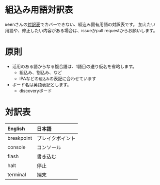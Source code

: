 # 組込み用語対訳表

κeenさんの[対訳表](https://github.com/rust-lang-ja/the-rust-programming-language-ja/blob/master/TranslationTable.md)でカバーできない、組込み固有用語の対訳表です。
加えたい用語や、修正したい内容がある場合は、issueかpull requestからお願いします。

# 原則

* 活用のある語からなる複合語は、1語目の送り仮名を省略します。
  + 組込み、割込み、など
  + IPAなどの`組込み`の表記に合わせています
* ボード名は英語表記とします。
  + discoveryボード

# 対訳表

| English                        | 日本語
|:-------------------------------|:-------------
| breakpoint                     | ブレイクポイント
| console                        | コンソール
| flash                          | 書き込む
| halt                           | 停止
| terminal                       | 端末
